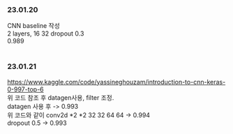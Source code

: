### 23.01.20
CNN baseline 작성<br>
2 layers, 16 32 dropout 0.3 <br>
0.989<br><br>
### 23.01.21
https://www.kaggle.com/code/yassineghouzam/introduction-to-cnn-keras-0-997-top-6 <br>
위 코드 참조 후 datagen사용, filter 조정.<br>
datagen 사용 후 -> 0.993<br>
위 코드와 같이 conv2d *2 *2 32 32 64 64 -> 0.994 <br>
dropout 0.5 -> 0.993<br>
